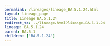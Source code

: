 ```yaml
---
permalink: /lineages/lineage_BA.5.1.24.html
layout: lineage_page
title: Lineage BA.5.1.24
redirect_to: ../lineage.html?lineage=BA.5.1.24
lineage: BA.5.1.24
parent: BA.5.1
children: ['BA.5.1.24']
---
```

